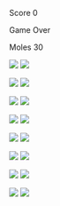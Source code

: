 Score <span class="sb__score">0</span>

Game Over

Moles <span class="sb__moles">30</span>

<img src="./mole-head.png" class="wgs__mole-head wgs__mole-head--hidden" /> <img src="./mole-hill.png" class="wgs__dirt-pile" />

<img src="./mole-head.png" class="wgs__mole-head wgs__mole-head--hidden" /> <img src="./mole-hill.png" class="wgs__dirt-pile" />

<img src="./mole-head.png" class="wgs__mole-head wgs__mole-head--hidden" /> <img src="./mole-hill.png" class="wgs__dirt-pile" />

<img src="./mole-head.png" class="wgs__mole-head wgs__mole-head--hidden" /> <img src="./mole-hill.png" class="wgs__dirt-pile" />

<img src="./mole-head.png" class="wgs__mole-head wgs__mole-head--hidden" /> <img src="./mole-hill.png" class="wgs__dirt-pile" />

<img src="./mole-head.png" class="wgs__mole-head wgs__mole-head--hidden" /> <img src="./mole-hill.png" class="wgs__dirt-pile" />

<img src="./mole-head.png" class="wgs__mole-head wgs__mole-head--hidden" /> <img src="./mole-hill.png" class="wgs__dirt-pile" />

<img src="./mole-head.png" class="wgs__mole-head wgs__mole-head--hidden" /> <img src="./mole-hill.png" class="wgs__dirt-pile" />
